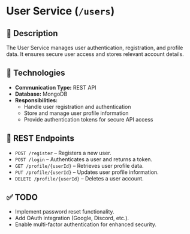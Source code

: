 # **User Service (`/users`)**

## 📌 **Description**

The User Service manages user authentication, registration, and profile data. It ensures secure user access and stores relevant account details.

## 🔗 **Technologies**

- **Communication Type:** REST API
- **Database:** MongoDB
- **Responsibilities:**
  - Handle user registration and authentication
  - Store and manage user profile information
  - Provide authentication tokens for secure API access

## 📂 **REST Endpoints**

- `POST /register` – Registers a new user.
- `POST /login` – Authenticates a user and returns a token.
- `GET /profile/{userId}` – Retrieves user profile data.
- `PUT /profile/{userId}` – Updates user profile information.
- `DELETE /profile/{userId}` – Deletes a user account.

## ✅ **TODO**

- Implement password reset functionality.
- Add OAuth integration (Google, Discord, etc.).
- Enable multi-factor authentication for enhanced security.
